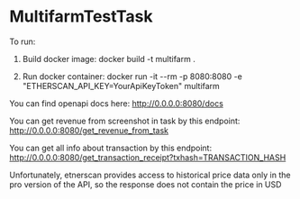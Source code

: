 # MultifarmTestTask

To run:

1. Build docker image:
docker build -t multifarm .

2. Run docker container:
docker run -it --rm -p 8080:8080  -e "ETHERSCAN_API_KEY=YourApiKeyToken" multifarm 

You can find openapi docs here: http://0.0.0.0:8080/docs

You can get revenue from screenshot in task by this endpoint: http://0.0.0.0:8080/get_revenue_from_task

You can get all info about transaction by this endpoint: http://0.0.0.0:8080/get_transaction_receipt?txhash=TRANSACTION_HASH

Unfortunately, etnerscan provides access to historical price data only in the pro version of the API, so the response does not contain the price in USD